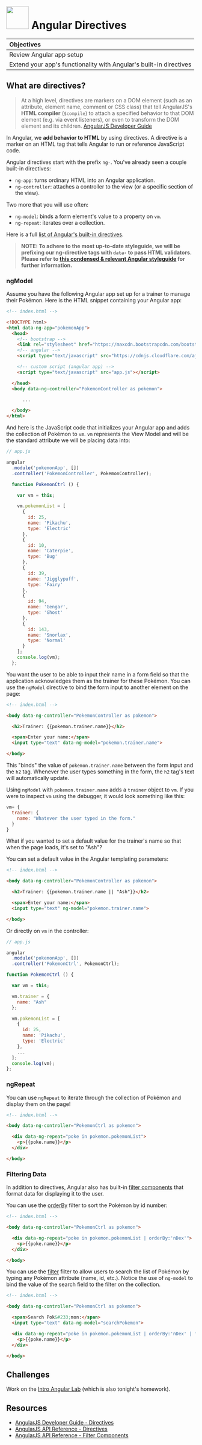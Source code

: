 # <img src="https://cloud.githubusercontent.com/assets/7833470/10899314/63829980-8188-11e5-8cdd-4ded5bcb6e36.png" height="60"> Angular Directives

| Objectives |
| :--- |
| Review Angular app setup |
| Extend your app's functionality with Angular's built-in directives |

## What are directives?

> At a high level, directives are markers on a DOM element (such as an attribute, element name, comment or CSS class) that tell AngularJS's **HTML compiler** (`$compile`) to attach a specified behavior to that DOM element (e.g. via event listeners), or even to transform the DOM element and its children. <a href="https://docs.angularjs.org/guide/directive#what-are-directives-" target="_blank">AngularJS Developer Guide</a>

In Angular, we **add behavior to HTML** by using directives. A directive is a marker on an HTML tag that tells Angular to run or reference JavaScript code.

Angular directives start with the prefix `ng-`. You've already seen a couple built-in directives:

* `ng-app`: turns ordinary HTML into an Angular application.
* `ng-controller`: attaches a controller to the view (or a specific section of the view).

Two more that you will use often:

* `ng-model`: binds a form element's value to a property on `vm`.
* `ng-repeat`: iterates over a collection.

Here is a full <a href="https://docs.angularjs.org/api/ng/directive" target="_blank">list of Angular's built-in directives</a>.

> **NOTE: To adhere to the most up-to-date styleguide, we will be prefixing our ng-directive tags with `data-` to pass HTML validators. Please refer to [this condensed & relevant Angular styleguide](https://github.com/sf-wdi-25/angular_style_guide) for further information.**


### ngModel

Assume you have the following Angular app set up for a trainer to manage their Pokémon. Here is the HTML snippet containing your Angular app:

```html
<!-- index.html -->

<!DOCTYPE html>
<html data-ng-app="pokemonApp">
  <head>
	<!-- bootstrap -->
	<link rel="stylesheet" href="https://maxcdn.bootstrapcdn.com/bootstrap/3.3.6/css/bootstrap.min.css">
	<!-- angular -->
	<script type="text/javascript" src="https://cdnjs.cloudflare.com/ajax/libs/angular.js/1.4.8/angular.js"></script>

	<!-- custom script (angular app) -->
	<script type="text/javascript" src="app.js"></script>

  </head>
  <body data-ng-controller="PokemonController as pokemon">

	  ...

  </body>
</html>
```

And here is the JavaScript code that initializes your Angular app and adds the collection of Pokémon to `vm`. `vm` represents the View Model and will be the standard attribute we will be placing data into:

```js
// app.js

angular
  .module('pokemonApp', [])
  .controller('PokemonController', PokemonController);

  function PokemonCtrl () {

  	var vm = this;

    vm.pokemonList = [
      {
        id: 25,
        name: 'Pikachu',
        type: 'Electric'
      },
      {
        id: 10,
        name: 'Caterpie',
        type: 'Bug'
      },
      {
        id: 39,
        name: 'Jigglypuff',
        type: 'Fairy'
      },
      {
        id: 94,
        name: 'Gengar',
        type: 'Ghost'
      },
      {
        id: 143,
        name: 'Snorlax',
        type: 'Normal'
      }
    ];
    console.log(vm);
  };

```

You want the user to be able to input their name in a form field so that the application acknowledges them as the trainer for these Pokémon. You can use the `ngModel` directive to bind the form input to another element on the page:

```html
<!-- index.html -->

<body data-ng-controller="PokemonController as pokemon">

  <h2>Trainer: {{pokemon.trainer.name}}</h2>

  <span>Enter your name:</span>
  <input type="text" data-ng-model="pokemon.trainer.name">

</body>
```

This "binds" the value of `pokemon.trainer.name` between the form input and the `h2` tag. Whenever the user types something in the form, the `h2` tag's text will automatically update.

Using `ngModel` with `pokemon.trainer.name` adds a `trainer` object to `vm`. If you were to inspect `vm` using the debugger, it would look something like this:

```js
vm= {
  trainer: {
    name: "Whatever the user typed in the form."
  }
}
```

What if you wanted to set a default value for the trainer's name so that when the page loads, it's set to "Ash"?

You can set a default value in the Angular templating parameters:


```html
<!-- index.html -->

<body data-ng-controller="PokemonController as pokemon">

  <h2>Trainer: {{pokemon.trainer.name || "Ash"}}</h2>

  <span>Enter your name:</span>
  <input type="text" ng-model="pokemon.trainer.name">

</body>
```

Or directly on `vm` in the controller:

```js
// app.js

angular
  .module('pokemonApp', [])
  .controller('PokemonCtrl', PokemonCtrl);

function PokemonCtrl () {

  var vm = this;

  vm.trainer = {
    name: "Ash"
  };

  vm.pokemonList = [
    {
      id: 25,
      name: 'Pikachu',
      type: 'Electric'
    },
	...
  ];
  console.log(vm);
};

```

### ngRepeat

You can use `ngRepeat` to iterate through the collection of Pokémon and display them on the page!

```html
<!-- index.html -->

<body data-ng-controller="PokemonCtrl as pokemon">

  <div data-ng-repeat="poke in pokemon.pokemonList">
    <p>{{poke.name}}</p>
  </div>

</body>
```

### Filtering Data

In addition to directives, Angular also has built-in  <a href="https://docs.angularjs.org/api/ng/filter" target="_blank">filter components</a> that format data for displaying it to the user.

You can use the <a href="https://docs.angularjs.org/api/ng/filter/orderBy" target="_blank">orderBy</a> filter to sort the Pokémon by id number:

```html
<!-- index.html -->

<body data-ng-controller="PokemonCtrl as pokemon">

  <div data-ng-repeat="poke in pokemon.pokemonList | orderBy:'nDex'">
    <p>{{poke.name}}</p>
  </div>

</body>
```

You can use the <a href="https://docs.angularjs.org/api/ng/filter/filter" target="_blank">filter</a> filter to allow users to search the list of Pokémon by typing any Pokémon attribute (name, id, etc.). Notice the use of `ng-model` to bind the value of the search field to the filter on the collection.

```html
<!-- index.html -->

<body data-ng-controller="PokemonCtrl as pokemon">

  <span>Search Pok&#233;mon:</span>
  <input type="text" data-ng-model="searchPokemon">

  <div data-ng-repeat="poke in pokemon.pokemonList | orderBy:'nDex' | filter:searchPokemon">
    <p>{{poke.name}}</p>
  </div>

</body>
```

## Challenges

Work on the <a href="https://github.com/sf-wdi-25/intro-angular-lab" target="_blank">Intro Angular Lab</a> (which is also tonight's homework).

## Resources

* <a href="https://docs.angularjs.org/guide/directive#what-are-directives-" target="_blank">AngularJS Developer Guide - Directives</a>
* <a href="https://docs.angularjs.org/api/ng/directive" target="_blank">AngularJS API Reference - Directives</a>
* <a href="https://docs.angularjs.org/api/ng/filter" target="_blank">AngularJS API Reference - Filter Components</a>
